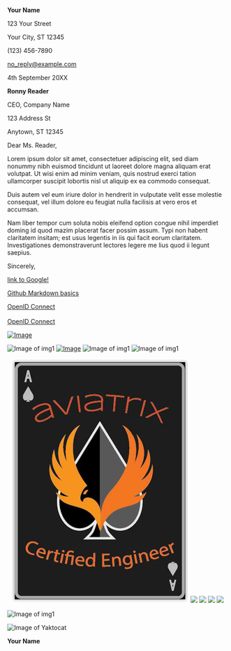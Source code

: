 **Your Name**

123 Your Street

Your City, ST 12345

\(123\) 456-7890

no_reply@example.com

4th September 20XX

**Ronny Reader**

CEO, Company Name

123 Address St

Anytown, ST 12345

Dear Ms. Reader,

Lorem ipsum dolor sit amet, consectetuer adipiscing elit, sed diam
nonummy nibh euismod tincidunt ut laoreet dolore magna aliquam erat
volutpat. Ut wisi enim ad minim veniam, quis nostrud exerci tation
ullamcorper suscipit lobortis nisl ut aliquip ex ea commodo consequat.

Duis autem vel eum iriure dolor in hendrerit in vulputate velit esse
molestie consequat, vel illum dolore eu feugiat nulla facilisis at vero
eros et accumsan.

Nam liber tempor cum soluta nobis eleifend option congue nihil imperdiet
doming id quod mazim placerat facer possim assum. Typi non habent
claritatem insitam; est usus legentis in iis qui facit eorum claritatem.
Investigationes demonstraverunt lectores legere me lius quod ii legunt
saepius.

Sincerely,

[link to Google!](http://google.com)

[Github Markdown basics](https://guides.github.com/features/mastering-markdown/)

[OpenID Connect](https://openid.net/connect/)

<a href="https://openid.net/connect/" target="_blank">OpenID Connect <sup><i class="fas fa-external-link-alt"></i></sup></a>

[![Image](https://kenschroer.com/hu/images/img_1.jpg)](https://www.credential.net/288354bf-f7b5-4197-937f-f9afc9f70205?key=096c8feb4f3f344cfd50577b18364600fd5b8608b7aa6bf8f6fa1be1b102ad21 "Click to Verify")

![Image of img1](https://kenschroer.com/hu/images/img_1.jpg)
[![Image](https://kenschroer.com/hu/images/img_2.jpg)](https://www.credential.net/288354bf-f7b5-4197-937f-f9afc9f70205?key=096c8feb4f3f344cfd50577b18364600fd5b8608b7aa6bf8f6fa1be1b102ad21 "Click to Verify")
![Image of img1](https://kenschroer.com/hu/images/img_3.jpg)
![Image of img1](https://kenschroer.com/hu/images/img_4.jpg)

<p align="center">
  <img src="https://github.com/kenschroer/kenschroer.github.io/blob/main/img/aviatrix.PNG" />
  <img src="https://kenschroer.com/hu/images/img_4.jpg" />
  <img src="https://kenschroer.com/hu/images/img_3.jpg" />
  <img src="https://kenschroer.com/hu/images/img_2.jpg" />
  <img src="https://kenschroer.com/hu/images/img_1.jpg" />
</p>

![Image of img1](https://kenschroer.github.io/img/aviatrix.PNG)

![Image of Yaktocat](https://octodex.github.com/images/yaktocat.png)

**Your Name**

